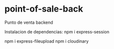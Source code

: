 # point-of-sale-back
Punto de venta backend

Instalacion de dependencias:
npm i express-session

npm i express-fileupload
npm i cloudinary
